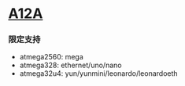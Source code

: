 # [A12A](https://github.com/OS-Q/A12A)

### 限定支持

* atmega2560: mega
* atmega328: ethernet/uno/nano
* atmega32u4: yun/yunmini/leonardo/leonardoeth
